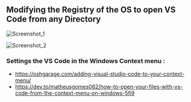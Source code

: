 ## Modifying the Registry of the OS to open VS Code from any Directory

![Screenshot_1](https://user-images.githubusercontent.com/49458268/166927010-412f3b75-ae80-4e48-9693-a674b58f024b.png)

![Screenshot_2](https://user-images.githubusercontent.com/49458268/166927089-9832f97f-2dd8-41e5-ad90-c8a6b0f905ab.png)

### Settings the VS Code in the Windows Context menu : 
- https://oshgarage.com/adding-visual-studio-code-to-your-context-menu/
- https://dev.to/matheusgomes062/how-to-open-your-files-with-vs-code-from-the-context-menu-on-windows-5fi9
